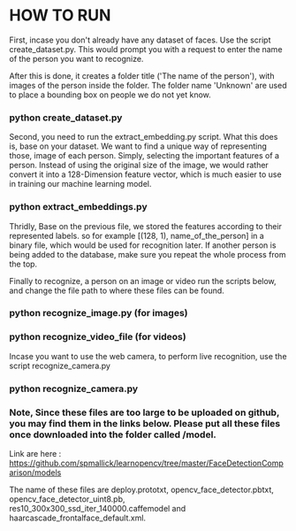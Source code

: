# HOW TO RUN


First, incase you don't already have any dataset of faces. Use the script create_dataset.py. This would prompt you with a request to enter the name of the person you want to recognize.

After this is done, it creates a folder title ('The name of the person'), with images of the person inside the folder.
The folder name 'Unknown' are used to place a bounding box on people we do not yet know.

###  python create_dataset.py



Second, you need to run the extract_embedding.py script. What this does is, base on your dataset. We want to find a unique way of representing those, image of each person. Simply, selecting the important features of a person. Instead of using the original size of the image, we would rather convert it into a 128-Dimension feature vector, which is much easier to use in training our machine learning model. 

###  python extract_embeddings.py



Thridly, Base on the previous file, we stored the features according to their represented labels.
so for example [(128, 1), name_of_the_person] in a binary file, which would be used for recognition later. If another person is being added to the database, make sure you repeat the whole process from the top.

Finally to recognize, a person on an image or video run the scripts below, and change the file path to where these files can be found.

### python recognize_image.py (for images)
### python recognize_video_file (for videos)


Incase you want to use the web camera, to perform live recognition, use the script recognize_camera.py


### python recognize_camera.py


### Note, Since these files are too large to be uploaded on github, you may find them in the links below. Please put all these files once downloaded into the folder called /model.

Link are here : https://github.com/spmallick/learnopencv/tree/master/FaceDetectionComparison/models

The name of these files are deploy.prototxt, opencv_face_detector.pbtxt, opencv_face_detector_uint8.pb, res10_300x300_ssd_iter_140000.caffemodel and haarcascade_frontalface_default.xml.
